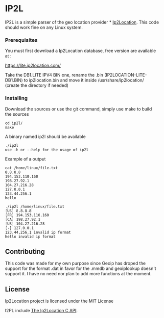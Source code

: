 # IP2L

IP2L is a simple parser of the geo location provider * [Ip2Location](https://www.ip2location.com/).
This code should work fine on any Linux system.

### Prerequisites

You must first download a Ip2Location database, free version are available at :

https://lite.ip2location.com/

Take the DB1.LITE IPV4 BIN one, rename the .bin (IP2LOCATION-LITE-DB1.BIN) to ip2location.bin and
move it inside /usr/share/ip2location/ (create the directory if needed)

### Installing

Download the sources or use the git command, simply use make to build the sources


```
cd ip2l/
make
```
A binary named ip2l should be available 

```
./ip2l
use -h or --help for the usage of ip2l
```

Example of a output 

```
cat /home/linux/file.txt
8.8.8.8
194.153.110.160
198.27.92.1
104.27.216.28
127.0.0.1
123.44.256.1
hello
```
```
./ip2l /home/linux/file.txt
[US] 8.8.8.8
[FR] 194.153.110.160
[CA] 198.27.92.1
[US] 104.27.216.28
[-] 127.0.0.1
123.44.256.1 invalid ip format
hello invalid ip format
```

## Contributing

This code was made for my own purpose since Geoip has droped the support for the format .dat in favor for the .mmdb
and geoiplookup doesn't support it. I have no need nor plan to add more functions at the moment. 


## License

Ip2Location project is licensed under the MIT License

I2PL include [The Ip2Location C API](https://www.ip2location.com/development-libraries/ip2location/c/).



